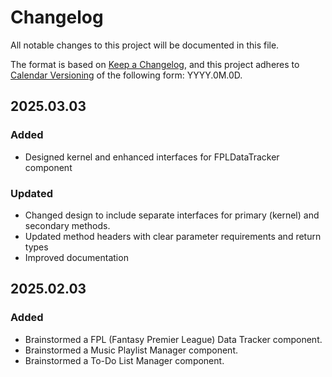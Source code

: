 # Changelog

All notable changes to this project will be documented in this file.

The format is based on [Keep a Changelog](https://keepachangelog.com/en/1.1.0/),
and this project adheres to [Calendar Versioning](https://calver.org/) of
the following form: YYYY.0M.0D.

## 2025.03.03

### Added

- Designed kernel and enhanced interfaces for FPLDataTracker component

### Updated

- Changed design to include separate interfaces for primary (kernel) and secondary methods.
- Updated method headers with clear parameter requirements and return types
- Improved documentation

## 2025.02.03

### Added

- Brainstormed a FPL (Fantasy Premier League) Data Tracker component.
- Brainstormed a Music Playlist Manager component.
- Brainstormed a To-Do List Manager component.
